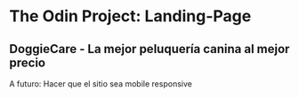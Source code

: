 # The Odin Project: Landing-Page
## DoggieCare - La mejor peluquería canina al mejor precio
A futuro: Hacer que el sitio sea mobile responsive